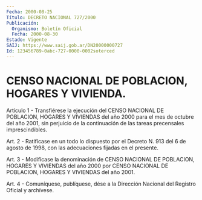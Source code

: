 ```yaml
---
Fecha: 2000-08-25
Título: DECRETO NACIONAL 727/2000
Publicación:
  Organismo: Boletín Oficial
  Fecha: 2000-08-30
Estado: Vigente
SAIJ: https://www.saij.gob.ar/DN20000000727
Id: 123456789-0abc-727-0000-0002soterced
---
```

# CENSO NACIONAL DE POBLACION, HOGARES Y VIVIENDA.

<a id="1"></a>
Artículo  1  -  Transfiérese  la  ejecución  del CENSO NACIONAL  DE POBLACION, HOGARES Y VIVIENDAS del año 2000 para el mes de octubre del  año  2001,  sin  perjuicio de la continuación  de  las  tareas precensales imprescindibles.

<a id="2"></a>
Art. 2 - Ratifícase en  un  todo  lo dispuesto por el Decreto N. 913 del  6  de  agosto  de  1998, con las adecuaciones  fijadas  en  el presente.

<a id="3"></a>
Art.  3  -  Modifícase  la  denominación   de  CENSO  NACIONAL  DE POBLACION, HOGARES Y VIVIENDAS del año 2000  por  CENSO NACIONAL DE POBLACION, HOGARES Y VIVIENDAS del año 2001.

<a id="4"></a>
Art. 4 - Comuníquese, publíquese, dése a la Dirección  Nacional del Registro Oficial y archívese.